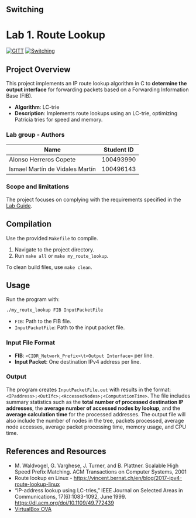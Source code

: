 ## Switching

# Lab 1. Route Lookup

<!-- [![CC BY-SA 4.0][shield-cc-by-sa]][cc-by-sa] -->
<!-- markdownlint-disable MD053 -->
[![GITT][shield-gitt]][gitt]
[![Switching][shield-swit]][swit]

[shield-cc-by-sa]: https://img.shields.io/badge/License-CC%20BY--SA%204.0-lightgrey.svg
[shield-gitt]:     https://img.shields.io/badge/Degree-Telecommunication_Technologies_Engineering_|_UC3M-eee
[shield-swit]:     https://img.shields.io/badge/Course-Switching-eee

[cc-by-sa]: https://creativecommons.org/licenses/by-sa/4.0/
[gitt]:     https://uc3m.es/bachelor-degree/telecommunication
[swit]:     https://aplicaciones.uc3m.es/cpa/generaFicha?est=252&plan=445&asig=15390&idioma=2

## Project Overview

This project implements an IP route lookup algorithm in C to **determine the
output interface** for forwarding packets based on a Forwarding Information
Base (FIB).

* **Algorithm**: LC-trie
* **Description**: Implements route lookups using an LC-trie, optimizing Patricia
  tries for speed and memory.

### Lab group - Authors

| Name                            | Student ID |
| ------------------------------- | ---------- |
| Alonso Herreros Copete          | 100493990  |
| Ismael Martín de Vidales Martín | 100496143  |

### Scope and limitations

The project focuses on complying with the requirements specified in the [Lab
Guide](Lab%20Guide.pdf).

## Compilation

Use the provided `Makefile` to compile.

1. Navigate to the project directory.
2. Run `make all` or `make my_route_lookup`.

To clean build files, use `make clean`.

## Usage

Run the program with:

```sh
./my_route_lookup FIB InputPacketFile
```

* `FIB`: Path to the FIB file.
* `InputPacketFile`: Path to the input packet file.

### Input File Format

* **FIB**: `<CIDR_Network_Prefix>\t<Output Interface>` per line.
* **Input Packet**: One destination IPv4 address per line.

### Output

The program creates `InputPacketFile.out` with results in the format:
`<IPaddress>;<OutIfc>;<AccessedNodes>;<ComputationTime>`. The file includes
summary statistics such as the **total number of processed destination IP
addresses**, the **average number of accessed nodes by lookup**, and the
**average calculation time** for the processed addresses. The output file will
also include the number of nodes in the tree, packets processed, average node
accesses, average packet processing time, memory usage, and CPU time.

## References and Resources

* M. Waldvogel, G. Varghese, J. Turner, and B. Plattner. Scalable High Speed
  Prefix Matching. ACM Transactions on Computer Systems, 2001
* Route lookup en Linux -
  <https://vincent.bernat.ch/en/blog/2017-ipv4-route-lookup-linux>
* “IP-address lookup using LC-tries,” IEEE Journal on Selected Areas in
  Communications, 17(6):1083-1092, June 1999.
  <https://dl.acm.org/doi/10.1109/49.772439>
* [VirtualBox OVA](https://aulaglobal.uc3m.es/mod/url/view.php?id=5336886)
